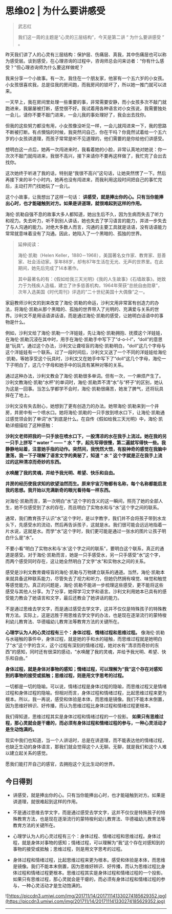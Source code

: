 # 思维02 | 为什么要讲感受

> 武志红
> 
> 我们这一周的主题是“心灵的三层结构”，今天是第二讲 “ 为什么要讲感受 ” 。

昨天我们讲了人的心灵有三层结构：保护层、伤痛层、真我，其中伤痛层也可以称为感受层。谈到感受，在心理咨询的过程中，咨询师总会问来访者：“你有什么感受？”但心理咨询师为什么要这样做呢？

我来分享一个小故事。有一次，我住在一个朋友家，他家有一个五六岁的小女孩。小女孩很喜欢我，总是往我的房间跑，而我房间的锁坏了，所以她一推门就可以进来。

一天早上，我在房间里处理一些重要的事，非常需要安静，而小女孩多次不敲门就跑进来，我屡屡被打断，感觉很不好。我试着用各种语言对小女孩说，我需要独处一会儿，请你不要不敲门进来，一会儿我的事处理好了，我会出去找你。

但我的这些努力都没有用，小女孩像没听见一样，一会儿就闯进来一下，我的思路不断被打断。有点懊恼的时候，我突然问自己，你在干吗？你竟然试着给一个五六岁的小女孩讲道理，而孩子常常是听不见道理的，他们需要的是你给他们讲感受。

想明白这一点后，她再一次闯进来时，我看着她的小脸，非常认真地对她说：你一次次不敲门就闯进来，我很不高兴，接下来请你不要再这样做了，我忙完了会出去找你。

这次她终于听进了我的话，特别是“我很不高兴”这句话，让她突然愣了一下。然后再接下来的半个小时内，她再也没有闯进来，而我利用这段时间把自己的事忙完后，主动打开门找她玩了一会儿。

这个小故事，让我想出了这样一句话： **讲感受，就是捧出你的心。只有当你能捧出心时，也才能碰触到对方。如果是讲道理，就很难起到这样的作用。**

海伦·凯勒自强不息的故事大多人都知道，她出生后不久，因为生病而失去了听力和视力。失去听力，听不到别人讲话，她也失去了学习语言的能力，并进一步失去了与人沟通的能力。对绝大多数人而言，沟通的主要工具就是话语，没有话语能力常常就意味着没有了沟通。因此，她陷入了一个黑暗的、孤独的世界。

> 延伸阅读：
> 
> 海伦·凯勒（Helen Keller，1880－1968），美国著名女作家、教育家、慈善家、社会活动家。享年88岁，却有87年生活在无光、无声的世界里。在此期间，她先后完成了14本著作。
> 
> 其中最著名的有：《假如给我三天光明》《我的人生故事》《石墙故事》。她致力于为残疾人造福，建立了许多慈善机构，1964年荣获“总统自由勋章”，次年入选美国《时代周刊》评选的“二十世纪美国十大偶像”之一。

家庭教师沙利文的到来改变了海伦·凯勒的命运，沙利文用非常富有创造力的办法，将海伦·凯勒从那个黑暗的、孤独的世界带入了光明的、充满爱与关系的世界。沙利文不是用话语讲话语，而是通过海伦·凯勒的感受，让她明白话语中的事物是什么。

例如，沙利文给了海伦·凯勒一个洋娃娃，先让海伦·凯勒拥抱、抚摸这个洋娃娃，在海伦·凯勒沉浸在其中时，用手在海伦·凯勒手中写下了“d-o-l-l”，“doll”的意思是“玩具”。通过这个办法，沙利文让聋哑盲的海伦·凯勒明白，“doll”这几个字母与这个洋娃娃有一个联系。过了一段时间后，沙利文又送了一个不同的洋娃娃给海伦·凯勒，等她享受这个玩具时，沙利文又在她手中写下了“doll”这几个字母，海伦一下子明白了，这几个字母和她手中的玩具有某种对等的关系。

通过这种办法，沙利文教会了海伦·凯勒很多单词。但有一次，一个麻烦产生了。沙利文教海伦·凯勒“水杯”的单词时，海伦·凯勒弄不清“水”与“杯子”的区别，她认为这是一回事。当怎么学都学不会时，海伦·凯勒很痛苦，她发了脾气，还将玩具摔在了地上。

沙利文没有失去耐心，她想到了更有创造力的办法。她带海伦·凯勒来到一个井房，井房中有一个喷水口。她将海伦·凯勒的一只手放到喷水口下，让海伦·凯勒通过感觉领会到了单词“水”到底是什么。在自传《假如给我三天光明》中，海伦·凯勒详细描绘了这种感触：

 **沙利文老师把我的一只手放在喷水口下，一股清凉的水在我手上流过。她在我的另一只手上拼写 “ water ” —— “ 水 ” 字，起先写得很慢，第二遍就写得快一些。我静静地站着，注意她手指的动作。突然间，我恍然大悟，有股神奇的感觉在我脑中激荡，我一下子理解了语言文字的奥秘了，知道 “ 水 ” 这个字就是正在我手上流过的这种清凉而奇妙的东西。**

 **水唤醒了我的灵魂，并给予我光明、希望、快乐和自由。**

 **井房的经历使我求知的欲望油然而生。原来宇宙万物都有名称，每个名称都能启发我的思想。我开始以充满新奇的眼光看待每一样东西。**

对海伦·凯勒而言，第一次明白“水”这个字的含义的这一瞬间，照亮了她的全部人生，她不仅感受到了水的存在，而且明白了实物水和与“水”这个字之间的联系。

通常，我们教育孩子认识“水”这个字时，是以字教字，我们并不会将孩子带到水龙头下，先感受水的流动，然后再告诉孩子，这就是水。我们很可能会远远地指着一片水说，这就是水。而学“水”这个字时，我们更可能是通过一张水的图片让孩子明白什么是“水”。

不要小看“明白了实物水和与‘水’这个字之间的联系”，要明白这个联系，真正的通道是感受。对于海伦·凯勒而言，她是一只手感受水，另一只手感受“水”这个字，而两个感受同时存在，这让她全然明白了文字“水”和实物水之间的关系。

感受是沙利文教育聋哑盲的海伦·凯勒与万物建立联系的通道。当然，海伦·凯勒本来就具备这种联系能力，尽管失去了视力和听力，但她仍然拥有嗅觉、味觉和触觉等感觉能力。真正的问题是，海伦·凯勒不能进一步梳理这些感受，更不能将这些感受与其他人分享。为了分享，她得学习文字和语言。沙利文利用她本已具有的感受能力教会了她语言和文字，最后还教会了她讲话的能力。

不是通过思维去学文字，而是通过感受去学文字，这并不仅仅是特殊孩子的特殊教育方法。实际上，这是远胜于用思维去学文字的办法，也是现在逐渐流行的蒙特梭利幼儿教育法、华德福幼儿教育法等教育方法的关键所在。

 **心理学认为人的心灵过程有三个：身体过程、情绪过程和思维过程。** 像海伦·凯勒与水碰触的事件中，身体过程，就是她的手和水的碰触，而思维过程就是她明白了“水”这个字的含义，这个过程有深刻的情绪过程，她对水有“清凉而奇妙的东西”的感知，同时还有很深的感动，“水唤醒了我的灵魂，并给予我光明、希望、快乐和自由。”

 **身体过程，就是身体对事物的感知；情绪过程，可以理解为“我”这个存在对感知到的事物的接受或抵触；思维过程，则是用文字思考的过程。**

一切都是一切的隐喻。可以说，情绪过程是身体过程的隐喻，而思维过程又是情绪过程和身体过程的隐喻。但相对而言，身体过程和情绪过程，比起思维过程来更为根本。所以，我一再说，感受和体验是本体，而思维是镜像。我们不能本末倒置，因为思维好辨识、好传播，而认为思维过程比身体过程和情绪过程更根本。

我们得知道，思维过程其实是身体过程和情绪过程的一个投影。 **如果只有思维过程，那心灵就会是干瘪的，而必须有身体过程和情绪过程的参与，一种心灵活动才是生动饱满的。**

现实中我们也知道，当一个人讲话时，总是在讲道理，而不能表达他的情绪过程，也缺乏生动的身体语言，那我们就会觉得这个人无聊。无聊，就是我们和这个人难以建立起关系的感觉。

愿我们能打开自己的感官，去拥抱这个无比生动的世界。

## 今日得到

* 讲感受，就是捧出你的心。只有当你能捧出心时，也才能碰触到对方。如果是讲道理，就很难起到这样的作用。

* 不是通过思维去学文字，而是通过感受去学文字，这并不仅仅是特殊孩子的特殊教育方法，也是现在逐渐流行的蒙特梭利幼儿教育法、华德福幼儿教育法等教育方法的关键所在。

* 心理学认为人的心灵过程有三个：身体过程、情绪过程和思维过程。身体过程，就是身体对事物的感知；情绪过程，可以理解为“我”这个存在对感知到的事物的接受或抵触；思维过程，则是用文字思考的过程。

* 身体过程和情绪过程，比起思维过程来更为根本。感受和体验是本体，而思维是镜像。我们不能本末倒置，因为思维好辨识、好传播，而认为思维过程比身体过程和情绪过程更根本。思维过程其实是身体过程和情绪过程的一个投影。如果只有思维过程，那心灵就会是干瘪的，而必须有身体过程和情绪过程的参与，一种心灵活动才是生动饱满的。

![https://piccdn3.umiwi.com/img/201711/14/201711141330274185629352.jpg](https://piccdn3.umiwi.com/img/201711/14/201711141330274185629352.jpg)

---
